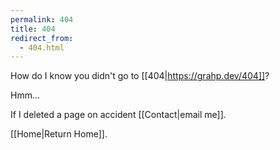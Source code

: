 ```yaml
---
permalink: 404
title: 404
redirect_from:
  - 404.html
---
```


How do I know you didn't go to [[404|https://grahp.dev/404]]?

Hmm...

If I deleted a page on accident [[Contact|email me]].

[[Home|Return Home]].

